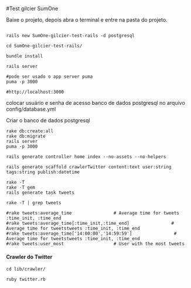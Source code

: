 #Test gilcier SumOne

Baixe o projeto, depois abra o terminal e entre na pasta do projeto.

```shell

rails new SumOne-gilcier-test-rails -d postgresql

cd SumOne-gilcier-test-rails/

bundle install

rails server

#pode ser usado o app server puma
puma -p 3000

#http://localhost:3000

```
colocar usuário e senha de acesso banco de dados postgresql no arquivo config/database.yml

Criar o banco de dados postgresql

```shell
rake db:create:all
rake db:migrate
rails server
puma -p 3000

rails generate controller home index --no-assets --no-helpers

rails generate scaffold crawlerTwitter content:text user:string tags:string publish:datetime

rake -T
rake -T gem
rails generate task tweets

rake -T | grep tweets

#rake tweets:average_time                # Average time for tweets :time_init, :time_end
#rake tweets:average_time[:time_init,:time_end]                # Average time for tweetstweets :time_init, :time_end
#rake tweets:average_time['14:00:00','14:59:59']                # Average time for tweetstweets :time_init, :time_end 
#rake tweets:user_most                   # User with the most tweets

```
#### Crawler do Twitter

```shell
cd lib/crawler/

ruby twitter.rb

```